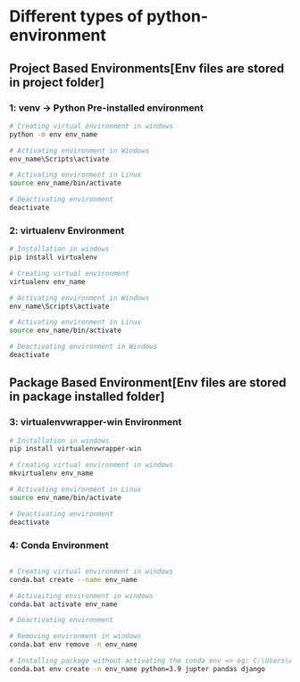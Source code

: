 # Different types of python-environment

## Project Based Environments[Env files are stored in project folder]

### 1: venv -> Python Pre-installed environment

```bash
# Creating virtual environment in windows
python -m env env_name

# Activating environment in Windows
env_name\Scripts\activate

# Activating environment in Linux
source env_name/bin/activate

# Deactivating environment
deactivate

```

### 2: virtualenv Environment

```bash
# Installation in windows
pip install virtualenv

# Creating virtual environment
virtualenv env_name

# Activating environment in Windows
env_name\Scripts\activate

# Activating environment in Linux
source env_name/bin/activate

# Deactivating environment in Windows
deactivate

```


## Package Based Environment[Env files are stored in package installed folder]

### 3: virtualenvwrapper-win Environment

```bash
# Installation in windows
pip install virtualenvwrapper-win

# Creating virtual environment in windows
mkvirtualenv env_name

# Activating environment in Linux
source env_name/bin/activate

# Deactivating environment
deactivate

```

### 4: Conda Environment

```bash

# Creating virtual environment in windows
conda.bat create --name env_name

# Activaiting environment in windows
conda.bat activate env_name

# Deactivating environment

# Removing environment in windows
conda.bat env remove -n env_name

# Installing package without activating the conda env => eg: C:\Users\ACER>
conda.bat env create -n env_name python=3.9 jupter pandas django

```
